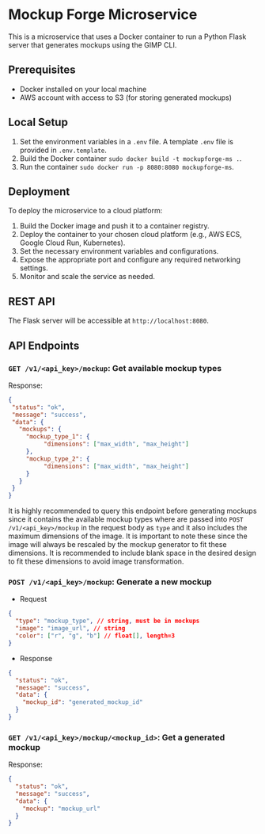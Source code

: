 # Mockup Forge Microservice

This is a microservice that uses a Docker container to run a Python Flask server that generates mockups using the GIMP CLI.

## Prerequisites

- Docker installed on your local machine
- AWS account with access to S3 (for storing generated mockups)

## Local Setup

1. Set the environment variables in a `.env` file. A template `.env` file is provided in `.env.template`.
2. Build the Docker container `sudo docker build -t mockupforge-ms .`.
3. Run the container `sudo docker run -p 8080:8080 mockupforge-ms`.

## Deployment

To deploy the microservice to a cloud platform:

1. Build the Docker image and push it to a container registry.
2. Deploy the container to your chosen cloud platform (e.g., AWS ECS, Google Cloud Run, Kubernetes).
3. Set the necessary environment variables and configurations.
4. Expose the appropriate port and configure any required networking settings.
5. Monitor and scale the service as needed.

## REST API

The Flask server will be accessible at `http://localhost:8080`.

## API Endpoints

### `GET /v1/<api_key>/mockup`: Get available mockup types

Response:

 ```json
{
  "status": "ok",
  "message": "success",
  "data": {
    "mockups": {
      "mockup_type_1": {
           "dimensions": ["max_width", "max_height"]
      },
      "mockup_type_2": {
           "dimensions": ["max_width", "max_height"]
      }
    }
  }
}
```

It is highly recommended to query this endpoint before generating mockups since it contains the available mockup types where are passed into `POST /v1/<api_key>/mockup` in the request body as `type` and it also includes the maximum dimensions of the image. It is important to note these since the image will always be rescaled by the mockup generator to fit these dimensions. It is recommended to include blank space in the desired design to fit these dimensions to avoid image transformation.

### `POST /v1/<api_key>/mockup`: Generate a new mockup

- Request

 ```json
 {
   "type": "mockup_type", // string, must be in mockups
   "image": "image_url", // string
   "color": ["r", "g", "b"] // float[], length=3
 }
 ```

- Response

 ```json
 {
   "status": "ok",
   "message": "success",
   "data": {
     "mockup_id": "generated_mockup_id"
   }
 }
 ```

### `GET /v1/<api_key>/mockup/<mockup_id>`: Get a generated mockup

Response:

 ```json
 {
   "status": "ok",
   "message": "success",
   "data": {
     "mockup": "mockup_url"
   }
 }
 ```
